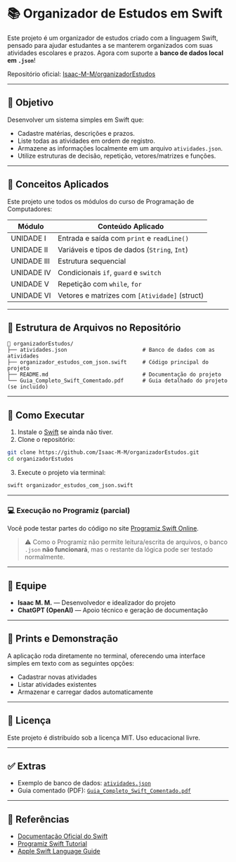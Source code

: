 
# 📚 Organizador de Estudos em Swift

Este projeto é um organizador de estudos criado com a linguagem Swift, pensado para ajudar estudantes a se manterem organizados com suas atividades escolares e prazos. Agora com suporte a **banco de dados local em `.json`**!

Repositório oficial: [Isaac-M-M/organizadorEstudos](https://github.com/Isaac-M-M/organizadorEstudos)

---

## 🎯 Objetivo

Desenvolver um sistema simples em Swift que:
- Cadastre matérias, descrições e prazos.
- Liste todas as atividades em ordem de registro.
- Armazene as informações localmente em um arquivo `atividades.json`.
- Utilize estruturas de decisão, repetição, vetores/matrizes e funções.

---

## 🧠 Conceitos Aplicados

Este projeto une todos os módulos do curso de Programação de Computadores:

| Módulo                      | Conteúdo Aplicado                                |
|----------------------------|--------------------------------------------------|
| UNIDADE I                  | Entrada e saída com `print` e `readLine()`      |
| UNIDADE II                 | Variáveis e tipos de dados (`String`, `Int`)    |
| UNIDADE III                | Estrutura sequencial                            |
| UNIDADE IV                 | Condicionais `if`, `guard` e `switch`           |
| UNIDADE V                  | Repetição com `while`, `for`                    |
| UNIDADE VI                 | Vetores e matrizes com `[Atividade]` (struct)   |

---

## 🧾 Estrutura de Arquivos no Repositório

```
📁 organizadorEstudos/
├── atividades.json                        # Banco de dados com as atividades
├── organizador_estudos_com_json.swift     # Código principal do projeto
├── README.md                              # Documentação do projeto
└── Guia_Completo_Swift_Comentado.pdf      # Guia detalhado do projeto (se incluído)
```

---

## 🧪 Como Executar

1. Instale o [Swift](https://swift.org/download/) se ainda não tiver.
2. Clone o repositório:

```bash
git clone https://github.com/Isaac-M-M/organizadorEstudos.git
cd organizadorEstudos
```

3. Execute o projeto via terminal:

```bash
swift organizador_estudos_com_json.swift
```

---

### 💻 Execução no Programiz (parcial)

Você pode testar partes do código no site [Programiz Swift Online](https://www.programiz.com/swift-programming/online-compiler).

> ⚠️ Como o Programiz não permite leitura/escrita de arquivos, o banco `.json` **não funcionará**, mas o restante da lógica pode ser testado normalmente.

---

## 👥 Equipe

- **Isaac M. M.** — Desenvolvedor e idealizador do projeto  
- **ChatGPT (OpenAI)** — Apoio técnico e geração de documentação

---

## 📌 Prints e Demonstração

A aplicação roda diretamente no terminal, oferecendo uma interface simples em texto com as seguintes opções:

- Cadastrar novas atividades
- Listar atividades existentes
- Armazenar e carregar dados automaticamente

---

## 📄 Licença

Este projeto é distribuído sob a licença MIT. Uso educacional livre.

---

## ✅ Extras

- Exemplo de banco de dados: [`atividades.json`](./atividades.json)
- Guia comentado (PDF): [`Guia_Completo_Swift_Comentado.pdf`](./Guia_Completo_Swift_Comentado.pdf)

---

## 🔎 Referências

- [Documentação Oficial do Swift](https://swift.org/documentation/)
- [Programiz Swift Tutorial](https://www.programiz.com/swift-programming)
- [Apple Swift Language Guide](https://developer.apple.com/documentation/swift)

